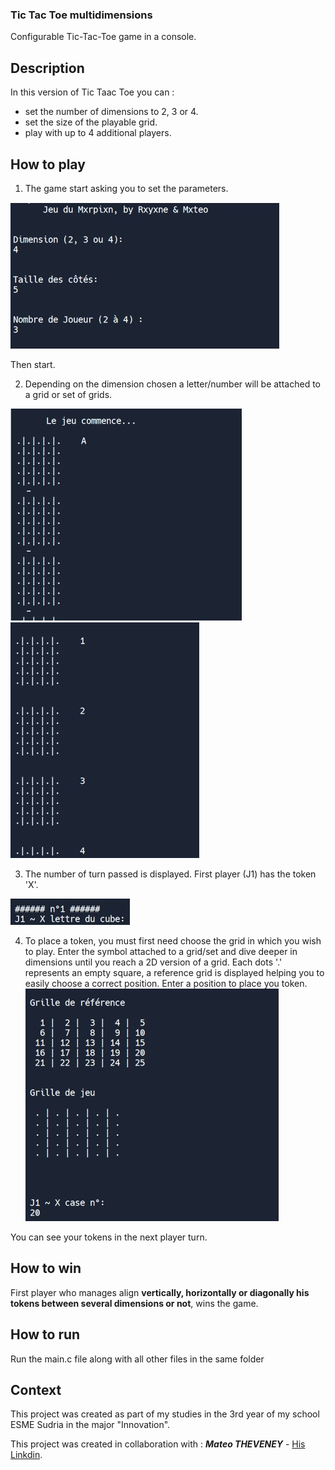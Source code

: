### Tic Tac Toe multidimensions
Configurable Tic-Tac-Toe game in a console.

## Description
In this version of Tic Taac Toe you can :
- set the number of dimensions to 2, 3 or 4.
- set the size of the playable grid.
- play with up to 4 additional players.

## How to play
1. The game start asking you to set the parameters.

![img1_start](/img/img1_start.jpg)

Then start.

2. Depending on the dimension chosen a letter/number will be attached to a grid or set of grids.

![img2_grids_sets.jpg](/img/img2_grids_sets.jpg)  ![img2_grids_sets_bis.jpg](/img/img2_grids_sets_bis.jpg)

3. The number of turn passed is displayed. First player (J1) has the token 'X'.

![img3_j1.jpg](/img/img3_j1.jpg)

4. To place a token, you must first need choose the grid in which you wish to play. Enter the symbol attached to a grid/set and dive deeper in dimensions until you reach a 2D version of a grid.
Each dots '.' represents an empty square, a reference grid is displayed helping you to easily choose a correct position.
Enter a position to place you token.
![img4_2dgrid.jpg](/img/img4_2dgrid.jpg)

You can see your tokens in the next player turn.

## How to win
First player who manages align **vertically, horizontally or diagonally his tokens between several dimensions or not**, wins the game. 

## How to run
Run the main.c file along with all other files in the same folder

## Context
This project was created as part of my studies in the 3rd year of my school ESME Sudria in the major "Innovation".

This project was created in collaboration with :
***Mateo THEVENEY*** - [His Linkdin](https://www.linkedin.com/in/mateo-theveney/).
